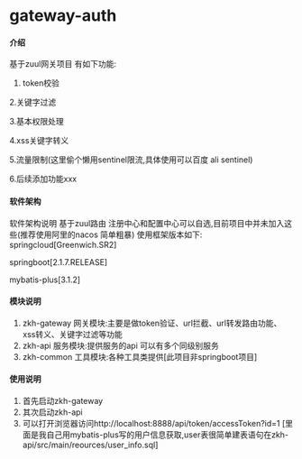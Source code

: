 # gateway-auth

#### 介绍
基于zuul网关项目
有如下功能:
1. token校验

2.关键字过滤

3.基本权限处理

4.xss关键字转义

5.流量限制(这里偷个懒用sentinel限流,具体使用可以百度 ali sentinel)

6.后续添加功能xxx

#### 软件架构
软件架构说明
基于zuul路由
注册中心和配置中心可以自选,目前项目中并未加入这些(推荐使用阿里的nacos 简单粗暴)
使用框架版本如下:
springcloud[Greenwich.SR2]

springboot[2.1.7.RELEASE]

mybatis-plus[3.1.2]

#### 模块说明

1. zkh-gateway 网关模块:主要是做token验证、url拦截、url转发路由功能、xss转义、关键字过滤等功能
2. zkh-api 服务模块:提供服务的api 可以有多个同级别服务
3. zkh-common 工具模块:各种工具类提供[此项目非springboot项目]

#### 使用说明

1. 首先启动zkh-gateway
2. 其次启动zkh-api
3. 可以打开浏览器访问http://localhost:8888/api/token/accessToken?id=1
[里面是我自己用mybatis-plus写的用户信息获取,user表很简单建表语句在zkh-api/src/main/reources/user_info.sql]
